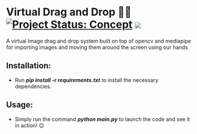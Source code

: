# Virtual Drag and Drop 🤞🧮 [![Project Status: Concept](https://www.repostatus.org/badges/latest/concept.svg)](https://www.repostatus.org/#concept) [![](https://img.shields.io/badge/Prateek-Ralhan-brightgreen.svg?colorB=ff0000)](https://prateekralhan.github.io/)


A virtual Image drag and drop system built on top of opencv and mediapipe for importing images and moving them around the screen using our hands 

## Installation:
* Run ***pip install -r requirements.txt*** to install the necessary dependencies.

## Usage:
* Simply run the command ***python main.py*** to launch the code and see it in action! 😉
